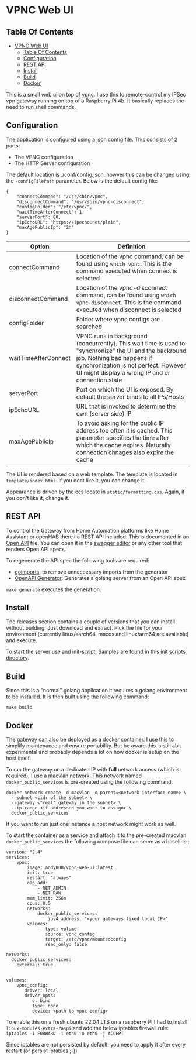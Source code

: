 # VPNC Web UI

## Table Of Contents 
- [VPNC Web UI](#vpnc-web-ui)
  - [Table Of Contents](#table-of-contents)
  - [Configuration](#configuration)
  - [REST API](#rest-api)
  - [Install](#install)
  - [Build](#build)
  - [Docker](#docker)

This is a small web ui on top of [vpnc](https://davidepucci.it/doc/vpnc/). I use this to remote-control my IPSec vpn gateway running on top of a Raspberry Pi 4b. It basically replaces the need to run shell commands.

## Configuration

The application is configured using a json config file. This consists of 2 parts: 
* The VPNC configuration
* The HTTP Server configuration

The default location is ./conf/config.json, howver this can be changed using the `-configFilePath` parameter. Below is the default config file:

```
{
    "connectCommand": "/usr/sbin/vpnc",
    "disconnectCommand": "/usr/sbin/vpnc-disconnect",
    "configFolder": "/etc/vpnc/",
    "waitTimeAfterConnect": 1,
    "serverPort": 80,
    "ipEchoURL": "https://ipecho.net/plain",
    "maxAgePublicIp": "2h"
}
```

|Option|Definition|
|------|----------|
|connectCommand|Location of the vpnc command, can be found using `which vpnc`. This is the command executed when connect is selected|
|disconnectCommand|Location of the vpnc-disconnect command, can be found using `which vpnc-disconnect`. This is the command executed when disconnect is selected|
|configFolder|Folder where vpnc configs are searched|
waitTimeAfterConnect|VPNC runs in background (concurrently). This wait time is used to "synchronize" the UI and the backround job. Nothing bad happens if synchronization is not perfect. However UI might display a wrong IP and or connection state|
|serverPort|Port on which the UI is exposed. By default the server binds to all IPs/Hosts|
|ipEchoURL|URL that is invoked to determine the own (server side) IP|
|maxAgePublicIp| To avoid asking for the public IP address too often it is cached. This parameter specifies the time after which the cache expires. Naturally connection chnages also expire the cache |

The UI is rendered based on a web template. The template is located in `template/index.html`. If you dont like it, you can change it.

Appearance is driven by the ccs locate in `static/formatting.css`. Again, if you don't like it, change it.

## REST API

To control the Gateway from Home Automation platforms like Home Assistant or openHAB there i a REST API included. This is documented in an [Open API](api/openapi.yaml) file. You can open it in the [swagger editor](https://editor.swagger.io) or any other tool that renders Open API specs.

To regenerate the API spec the following tools are required:

- [goimports](https://pkg.go.dev/golang.org/x/tools/cmd/goimports): to remove unneccessary imports from the generator
- [OpenAPI Generator](https://openapi-generator.tech/): Generates a golang server from an Open API spec

`make generate` executes the generation.

## Install

The releases section contains a couple of versions that you can install without building. Just download and extract. Pick the file for your environment (currently linux/aarch64, macos and linux/arm64 are available) and execute.

To start the server use and init-script. Samples are found in this [init scripts directory](init-scripts/).

## Build 

Since this is a "normal" golang application it requires a golang environment to be installed. It is then built using the following command:

```
make build
```

## Docker

The gateway can also be deployed as a docker container. I use this to simplify maintenance and ensure portability. But be aware this is still abit experimental and probably depends a lot on how docker is setup on the host itself. 

To run the gateway on a dedicated IP with **full** network access (which is required), I use  a [macvlan network](https://docs.docker.com/network/macvlan/). This network named `docker_public_services` is pre-created using the following command:

```
docker network create -d macvlan -o parent=<network interface name> \
  --subnet <cidr of the subnet> \
  --gateway <"real" gateway in the subnet> \
  --ip-range <if addresses you want to assign> \
  docker_public_services

```

If you want to run just one instance a host network might work as well.

To start the container as a service and attach it to the pre-created macvlan `docker_public_services` the following compose file can serve as a baseline :

```
version: "2.4"
services:
    vpnc:
        image: andy008/vpnc-web-ui:latest
        init: true
        restart: "always"
        cap_add:
            - NET_ADMIN
            - NET_RAW
        mem_limit: 256m
        cpus: 0.5
        networks:
            docker_public_services: 
                ipv4_address: "<your gateways fixed local IP>"
        volumes:
            -  type: volume
               source: vpnc_config
               target: /etc/vpnc/mountedconfig
               read_only: false 

networks:
  docker_public_services:
    external: true


volumes:
    vpnc_config:
       driver: local
       driver_opts:
          o: bind
          type: none
          device: <path to vpnc config>

```

To enable this on a fresh ubuntu 22.04 LTS on a raspberry PI I had to install `linux-modules-extra-raspi` and add the below iptables firewall rule: `iptables -I FORWARD -i eth0 -o eth0 -j ACCEPT`

Since iptables are not persisted by default, you need to apply it after every restart (or persist iptables ;-))



